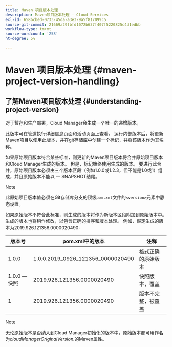 ```yaml
---
title: Maven 项目版本处理
description: Maven项目版本处理 — Cloud Services
exl-id: 658bcbed-0733-45da-a3e3-9a5f817099c5
source-git-commit: 21669a29fbfd1072b637f407f5220825c4d1edbb
workflow-type: tm+mt
source-wordcount: '258'
ht-degree: 5%

---
```


# Maven 项目版本处理 {#maven-project-version-handling}


## 了解Maven项目版本处理 {#understanding-project-version}

对于暂存和生产部署，Cloud Manager会生成一个唯一的递增版本。

此版本可在管道执行详细信息页面和活动页面上查看。 运行内部版本后，将更新Maven项目以使用此版本，并在git存储库中创建一个标记，并将该版本作为其名称。

如果原始项目版本符合某些标准，则更新的Maven项目版本将合并原始项目版本和Cloud Manager生成的版本。 但是，标记始终使用生成的版本。 要进行此合并，原始项目版本必须由三个版本区段（例如1.0.0或1.2.3，但不能是1.0或1）组成，并且原始版本不能以 — SNAPSHOT结尾。

>[!NOTE]
>此原始项目版本值必须在Git存储库分支的顶级`pom.xml`文件的`<version>`元素中静态设置。

如果原始版本不符合此标准，则生成的版本将作为新版本区段附加到原始版本中。 生成的版本也将稍作修改，以包含正确的排序和版本处理。 例如，假定生成的版本为2019.926.121356.0000020490:

| **版本号** | **pom.xml中的版本** | **注释** |
|---|---|---|
| 1.0.0 | 1.0.0.2019_0926_121356_0000020490 | 格式正确的原始版本 |
| 1.0.0 — 快照 | 2019.926.121356.0000020490 | 快照版本，覆盖 |
| 1 | 2019.926.121356.0000020490 | 版本不完整，被覆盖 |

>[!NOTE]
>
>无论原始版本是否纳入到Cloud Manager初始化的版本中，原始版本都可用作名为&#x200B;*cloudManagerOriginalVersion.*&#x200B;的Maven属性。
